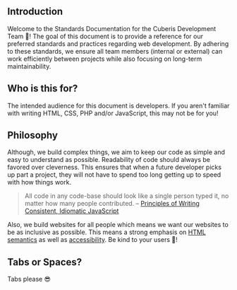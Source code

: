 ## Introduction

Welcome to the Standards Documentation for the Cuberis Development Team 👋! The goal of this document is to provide a reference for our preferred standards and practices regarding web development. By adhering to these standards, we ensure all team members (internal or external) can work efficiently between projects while also focusing on long-term maintainability.

## Who is this for?

The intended audience for this document is developers. If you aren't familiar with writing HTML, CSS, PHP and/or JavaScript, this may not be for you!

## Philosophy

Although, we build complex things, we aim to keep our code as simple and easy to understand as possible. Readability of code should always be favored over cleverness. This ensures that when a future developer picks up part a project, they will not have to spend too long getting up to speed with how things work.

> All code in any code-base should look like a single person typed it, no matter how many people contributed. – [Principles of Writing Consistent, Idiomatic JavaScript](https://github.com/rwaldron/idiomatic.js/)

Also, we build websites for all people which means we want our websites to be as inclusive as possible. This means a strong emphasis on [HTML semantics](/pages/html#semantics) as well as [accessibility](/pages/html#accessibility). Be kind to your users 💖!

## Tabs or Spaces?

Tabs please 😎
